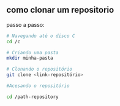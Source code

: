 ## como clonar um repositorio


passo a passo:

```bash
# Navegando até o disco C
cd /c

# Criando uma pasta
mkdir minha-pasta 

# Clonando o repositório
git clone <link-repositório>

#Acesando o repositório

cd /path-repository
```